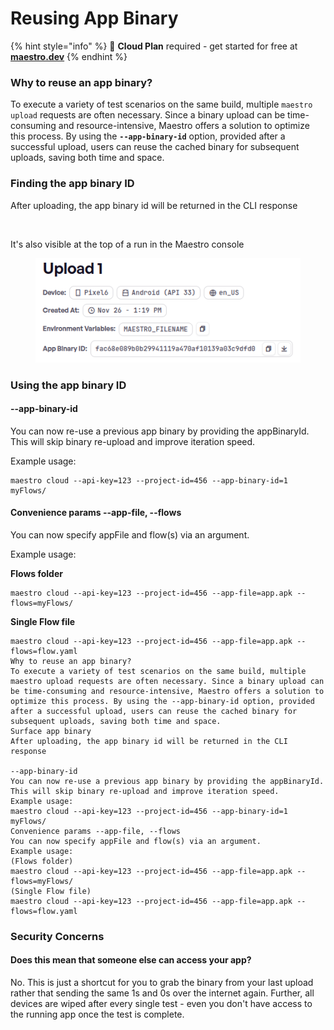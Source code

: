 # Reusing App Binary

{% hint style="info" %}
🚀 **Cloud Plan** required - get started for free at [**maestro.dev**](https://signin.maestro.dev/sign-up)
{% endhint %}

### Why to reuse an app binary?

To execute a variety of test scenarios on the same build, multiple `maestro upload` requests are often necessary. Since a binary upload can be time-consuming and resource-intensive, Maestro offers a solution to optimize this process. By using the **`--app-binary-id`** option, provided after a successful upload, users can reuse the cached binary for subsequent uploads, saving both time and space.

### Finding the app binary ID

After uploading, the app binary id will be returned in the CLI response

<figure><img src="../../.gitbook/assets/app_binary.png" alt=""><figcaption></figcaption></figure>

It's also visible at the top of a run in the Maestro console

<figure><img src="../../.gitbook/assets/image (7).png" alt=""><figcaption></figcaption></figure>

### Using the app binary ID

#### --app-binary-id

You can now re-use a previous app binary by providing the appBinaryId. This will skip binary re-upload and improve iteration speed.

Example usage:

```
maestro cloud --api-key=123 --project-id=456 --app-binary-id=1 myFlows/
```

#### Convenience params --app-file, --flows

You can now specify appFile and flow(s) via an argument.

Example usage:

**Flows folder**

```
maestro cloud --api-key=123 --project-id=456 --app-file=app.apk --flows=myFlows/
```

**Single Flow file**

```
maestro cloud --api-key=123 --project-id=456 --app-file=app.apk --flows=flow.yaml
Why to reuse an app binary?
To execute a variety of test scenarios on the same build, multiple maestro upload requests are often necessary. Since a binary upload can be time-consuming and resource-intensive, Maestro offers a solution to optimize this process. By using the --app-binary-id option, provided after a successful upload, users can reuse the cached binary for subsequent uploads, saving both time and space.
Surface app binary
After uploading, the app binary id will be returned in the CLI response

--app-binary-id
You can now re-use a previous app binary by providing the appBinaryId. This will skip binary re-upload and improve iteration speed.
Example usage:
maestro cloud --api-key=123 --project-id=456 --app-binary-id=1 myFlows/
Convenience params --app-file, --flows
You can now specify appFile and flow(s) via an argument.
Example usage:
(Flows folder)
maestro cloud --api-key=123 --project-id=456 --app-file=app.apk --flows=myFlows/
(Single Flow file)
maestro cloud --api-key=123 --project-id=456 --app-file=app.apk --flows=flow.yaml
```

### Security Concerns

#### Does this mean that someone else can access your app?

No. This is just a shortcut for you to grab the binary from your last upload rather that sending the same 1s and 0s over the internet again. Further, all devices are wiped after every single test - even you don't have access to the running app once the test is complete.

